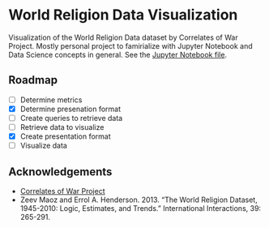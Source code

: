 
# World Religion Data Visualization

Visualization of the World Religion Data dataset by Correlates of War Project.
Mostly personal project to famirialize with Jupyter Notebook and Data Science concepts in general.
See the [Jupyter Notebook file](index.ipynb).

## Roadmap

 - [ ] Determine metrics
 - [x] Determine presenation format
 - [ ] Create queries to retrieve data
 - [ ] Retrieve data to visualize
 - [x] Create presentation format
 - [ ] Visualize data

## Acknowledgements

 - [Correlates of War Project](https://correlatesofwar.org)
 - Zeev Maoz and Errol A. Henderson. 2013. “The World Religion Dataset, 1945-2010: Logic, Estimates, and Trends.” International Interactions, 39: 265-291. 
  
